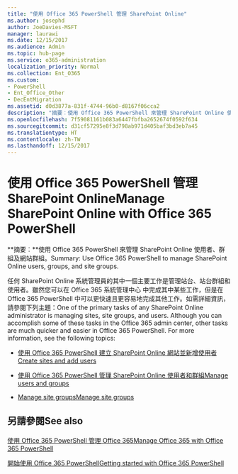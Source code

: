 ```yaml
---
title: "使用 Office 365 PowerShell 管理 SharePoint Online"
ms.author: josephd
author: JoeDavies-MSFT
manager: laurawi
ms.date: 12/15/2017
ms.audience: Admin
ms.topic: hub-page
ms.service: o365-administration
localization_priority: Normal
ms.collection: Ent_O365
ms.custom:
- PowerShell
- Ent_Office_Other
- DecEntMigration
ms.assetid: d0d3877a-831f-4744-96b0-d8167f06cca2
description: "摘要︰使用 Office 365 PowerShell 來管理 SharePoint Online 使用者、群組及網站群組。"
ms.openlocfilehash: 7f59081161b083a6447fbfba2652674f0592f634
ms.sourcegitcommit: d31cf57295e8f3d798ab971d405baf3bd3eb7a45
ms.translationtype: HT
ms.contentlocale: zh-TW
ms.lasthandoff: 12/15/2017
---
```

# <a name="manage-sharepoint-online-with-office-365-powershell"></a><span data-ttu-id="850db-103">使用 Office 365 PowerShell 管理 SharePoint Online</span><span class="sxs-lookup"><span data-stu-id="850db-103">Manage SharePoint Online with Office 365 PowerShell</span></span>

 <span data-ttu-id="850db-104">**摘要︰**使用 Office 365 PowerShell 來管理 SharePoint Online 使用者、群組及網站群組。</span><span class="sxs-lookup"><span data-stu-id="850db-104">Summary: Use Office 365 PowerShell to manage SharePoint Online users, groups, and site groups.</span></span>
  
<span data-ttu-id="850db-p101">任何 SharePoint Online 系統管理員的其中一個主要工作是管理站台、站台群組和使用者。雖然您可以在 Office 365 系統管理中心 中完成其中某些工作，但是在 Office 365 PowerShell 中可以更快速且更容易地完成其他工作。如需詳細資訊，請參閱下列主題：</span><span class="sxs-lookup"><span data-stu-id="850db-p101">One of the primary tasks of any SharePoint Online administrator is managing sites, site groups, and users. Although you can accomplish some of these tasks in the Office 365 admin center, other tasks are much quicker and easier in Office 365 PowerShell. For more information, see the following topics:</span></span>
  
- <span data-ttu-id="850db-108">[使用 Office 365 PowerShell 建立 SharePoint Online 網站並新增使用者]((http://technet.microsoft.com/library/c55d4ccf-ab36-481a-a285-c40234e11abd.aspx))</span><span class="sxs-lookup"><span data-stu-id="850db-108">[Create sites and add users]((http://technet.microsoft.com/library/c55d4ccf-ab36-481a-a285-c40234e11abd.aspx))</span></span>
    
- <span data-ttu-id="850db-109">[使用 Office 365 PowerShell 管理 SharePoint Online 使用者和群組]((http://technet.microsoft.com/library/9680af2e-a965-4e62-92ee-da72105c7800.aspx))</span><span class="sxs-lookup"><span data-stu-id="850db-109">[Manage users and groups]((http://technet.microsoft.com/library/9680af2e-a965-4e62-92ee-da72105c7800.aspx))</span></span>
    
- <span data-ttu-id="850db-110">[Manage site groups]((http://technet.microsoft.com/library/122f4099-c78d-4cce-bab0-4343b04596ae.aspx))</span><span class="sxs-lookup"><span data-stu-id="850db-110">[Manage site groups]((http://technet.microsoft.com/library/122f4099-c78d-4cce-bab0-4343b04596ae.aspx))</span></span>
    
## <a name="see-also"></a><span data-ttu-id="850db-111">另請參閱</span><span class="sxs-lookup"><span data-stu-id="850db-111">See also</span></span>

#### 

[<span data-ttu-id="850db-112">使用 Office 365 PowerShell 管理 Office 365</span><span class="sxs-lookup"><span data-stu-id="850db-112">Manage Office 365 with Office 365 PowerShell</span></span>](manage-office-365-with-office-365-powershell.md)
  
[<span data-ttu-id="850db-113">開始使用 Office 365 PowerShell</span><span class="sxs-lookup"><span data-stu-id="850db-113">Getting started with Office 365 PowerShell</span></span>](getting-started-with-office-365-powershell.md)

